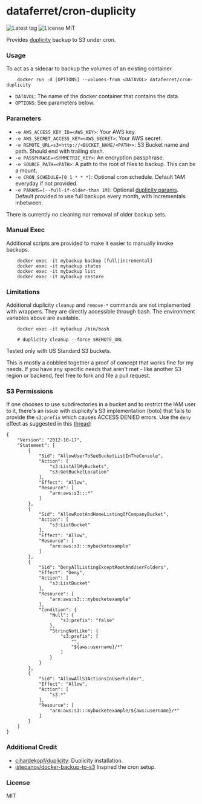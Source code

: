 dataferret/cron-duplicity
==============================
![Latest tag](https://img.shields.io/github/tag/dataferret/docker-cron-duplicity.svg?style=flat)
![License MIT](https://img.shields.io/badge/license-MIT-blue.svg?style=flat)

Provides [duplicity](http://duplicity.nongnu.org/) backup to S3 under cron.


### Usage

To act as a sidecar to backup the volumes of an existing container.

        docker run -d [OPTIONS] --volumes-from <DATAVOL> dataferret/cron-duplicity

* `DATAVOL`: The name of the docker container that contains the data.
* `OPTIONS`: See parameters below.

### Parameters

* `-e AWS_ACCESS_KEY_ID=<AWS_KEY>`: Your AWS key.
* `-e AWS_SECRET_ACCESS_KEY=<AWS_SECRET>`: Your AWS secret.
* `-e REMOTE_URL=s3+http://<BUCKET_NAME/<PATH>>`: S3 Bucket name and path. Should end with trailing slash.
* `-e PASSPHRASE=<SYMMETRIC_KEY>`: An encryption passphrase.
* `-e SOURCE_PATH=<PATH>`: A path to the root of files to backup.  This can be a mount.
* `-e CRON_SCHEDULE=[0 1 * * *]`: Optional cron schedule.  Default 1AM everyday if not provided.
* `-e PARAMS=[--full-if-older-than 1M]`: Optional [duplicity params](http://duplicity.nongnu.org/duplicity.1.html).  Default provided to
    use full backups every month, with incrementals inbetween.

There is currently no cleaning nor removal of older backup sets.

### Manual Exec

Additional scripts are provided to make it easier to manually invoke backups.

        docker exec -it mybackup backup [full|incremental]
        docker exec -it mybackup status
        docker exec -it mybackup list
        docker exec -it mybackup restore

### Limitations

Additional duplicity `cleanup` and `remove-*` commands are not implemented with wrappers.
They are directly accessible through bash.  The environment variables above are available.

        docker exec -it mybackup /bin/bash

        # duplicity cleanup --force $REMOTE_URL


Tested only with US Standard S3 buckets.

This is mostly a cobbled together a proof of concept that works fine for my needs.  If you have
any specific needs that aren't met - like another S3 region or backend, feel free to fork and
file a pull request.


### S3 Permissions

If one chooses to use subdirectories in a bucket and to restrict the IAM user to it, there's
an issue with duplicity's S3 implementation (boto) that fails to provide the `s3:prefix` which causes
ACCESS DENIED errors.  Use the `deny` effect as suggested in this [thread](https://forums.aws.amazon.com/thread.jspa?threadID=173874&tstart=0):

    {
        "Version": "2012-10-17",
        "Statement": [
            {
                "Sid": "AllowUserToSeeBucketListInTheConsole",
                "Action": [
                    "s3:ListAllMyBuckets",
                    "s3:GetBucketLocation"
                ],
                "Effect": "Allow",
                "Resource": [
                    "arn:aws:s3:::*"
                ]
            },
            {
                "Sid": "AllowRootAndHomeListingOfCompanyBucket",
                "Action": [
                    "s3:ListBucket"
                ],
                "Effect": "Allow",
                "Resource": [
                    "arn:aws:s3:::mybucketexample"
                ]
            },
            {
                "Sid": "DenyAllListingExceptRootAndUserFolders",
                "Effect": "Deny",
                "Action": [
                    "s3:ListBucket"
                ],
                "Resource": [
                    "arn:aws:s3:::mybucketexample"
                ],
                "Condition": {
                    "Null": {
                        "s3:prefix": "false"
                    },
                    "StringNotLike": {
                        "s3:prefix": [
                            "",
                            "${aws:username}/*"
                        ]
                    }
                }
            },
            {
                "Sid": "AllowAllS3ActionsInUserFolder",
                "Effect": "Allow",
                "Action": [
                    "s3:*"
                ],
                "Resource": [
                    "arn:aws:s3:::mybucketexample/${aws:username}/*"
                ]
            }
        ]
    }

### Additional Credit

* [cjhardekopf/duplicity](https://github.com/cjhardekopf/docker-duplicity): Duplicity installation.
* [istepanov/docker-backup-to-s3](https://github.com/istepanov/docker-backup-to-s3) Inspired the cron setup.


### License

MIT